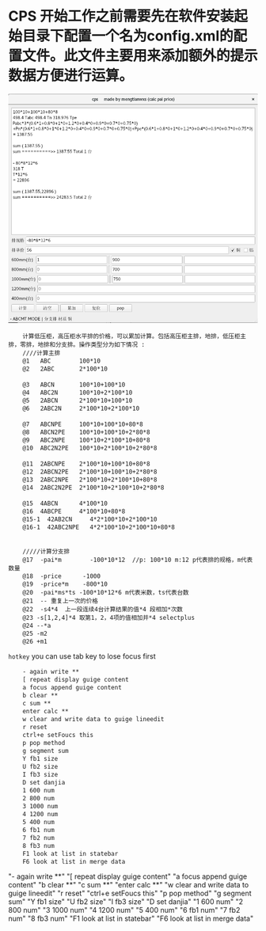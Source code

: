 CPS
开始工作之前需要先在软件安装起始目录下配置一个名为config.xml的配置文件。此文件主要用来添加额外的提示数据方便进行运算。
===
![image](https://github.com/mengtianwxs/cps/blob/master/images/preview.png)

        计算低压柜，高压柜水平排的价格，可以累加计算。包括高压柜主排，地排，低压柜主排，零排，地排和分支排。操作类型分为如下情况 :
        ////计算主排
        @1   ABC        100*10
        @2   2ABC       2*100*10

        @3   ABCN       100*10+100*10
        @4   ABC2N      100*10+2*100*10
        @5   2ABCN      2*100*10+100*10
        @6   2ABC2N     2*100*10+2*100*10

        @7   ABCNPE     100*10+100*10+80*8
        @8   ABCN2PE    100*10+100*10+2*80*8
        @9   ABC2NPE    100*10+2*100*10+80*8
        @10  ABC2N2PE   100*10+2*100*10+2*80*8

        @11  2ABCNPE    2*100*10+100*10+80*8
        @12  2ABCN2PE   2*100*10+100*10+2*80*8
        @13  2ABC2NPE   2*100*10+2*100*10+80*8
        @14  2ABC2N2PE  2*100*10+2*100*10+2*80*8

        @15  4ABCN      4*100*10
        @16  4ABCPE     4*100*10+80*8
        @15-1  42AB2CN     4*2*100*10+2*100*10
        @16-1  42ABC2NPE   4*2*100*10+2*100*10+80*8


        /////计算分支排
        @17  -pai*m        -100*10*12  //p: 100*10 m:12 p代表排的规格，m代表数量
        @18  -price      -1000
        @19  -price*m    -800*10
        @20  -pai*ms*ts -100*10*12*6 m代表米数，ts代表台数
        @21  -- 重复上一次的价格
        @22  -s4*4  上一段连续4台计算结果的值*4 段相加*次数
        @23 -s[1,2,4]*4 取第1，2，4项的值相加并*4 selectplus
        @24 --*a
        @25 -m2
        @26 +m1


`hotkey`
        you can use tab key to lose focus first

        - again write **
        [ repeat display guige content
        a focus append guige content
        b clear **
        c sum **
        enter calc **
        w clear and write data to guige lineedit
        r reset
        ctrl+e setFoucs this
        p pop method
        g segment sum
        Y fb1 size
        U fb2 size
        I fb3 size
        D set danjia
        1 600 num
        2 800 num
        3 1000 num
        4 1200 num
        5 400 num
        6 fb1 num
        7 fb2 num
        8 fb3 num
        F1 look at list in statebar
        F6 look at list in merge data

"- again write **"
                "[ repeat display guige content"
                "a focus append guige content"
                "b clear **"
                "c sum **"
                "enter calc **"
                "w clear and write data to guige lineedit"
                "r reset"
                "ctrl+e setFoucs this"
                "p pop method"
                "g segment sum"
                "Y fb1 size"
                "U fb2 size"
                "I fb3 size"
                "D set danjia"
                "1 600 num"
                "2 800 num"
                "3 1000 num"
                "4 1200 num"
                "5 400 num"
                "6 fb1 num"
                "7 fb2 num"
                "8 fb3 num"
                "F1 look at list in statebar"
                "F6 look at list in merge data"





